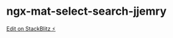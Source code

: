 # ngx-mat-select-search-jjemry

[Edit on StackBlitz ⚡️](https://stackblitz.com/edit/ngx-mat-select-search-jjemry)